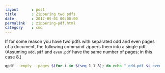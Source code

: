 ```yaml
---
layout      : post
title       : Zippering two pdfs
date        : 2017-09-01 00:00:00
permalink   : zippering-pdf.html
category    : cmd
---
```

If for some reason you have two pdfs with separated odd and even pages of a document, the following command zippers them into a single pdf.
(Assuming `odd.pdf` and `even.pdf` have the same number of pages; in this case 8.)
```bash
qpdf --empty --pages $(for i in $(seq 1 1 8); do echo " odd.pdf $i even.pdf $i "; done) -- all.pdf
```
